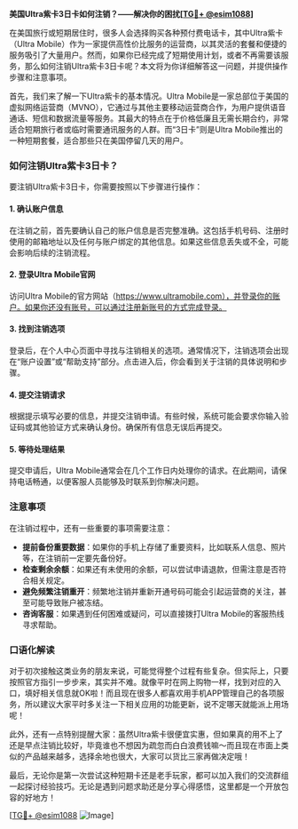 **美国Ultra紫卡3日卡如何注销？——解决你的困扰[[TG💪+ @esim1088](https://t.me/s/esim1088)]**

在美国旅行或短期居住时，很多人会选择购买各种预付费电话卡，其中Ultra紫卡（Ultra Mobile）作为一家提供高性价比服务的运营商，以其灵活的套餐和便捷的服务吸引了大量用户。然而，如果你已经完成了短期使用计划，或者不再需要该服务，那么如何注销Ultra紫卡3日卡呢？本文将为你详细解答这一问题，并提供操作步骤和注意事项。

首先，我们来了解一下Ultra紫卡的基本情况。Ultra Mobile是一家总部位于美国的虚拟网络运营商（MVNO），它通过与其他主要移动运营商合作，为用户提供语音通话、短信和数据流量等服务。其最大的特点在于价格低廉且无需长期合约，非常适合短期旅行者或临时需要通讯服务的人群。而“3日卡”则是Ultra Mobile推出的一种短期套餐，适合那些只在美国停留几天的用户。

### 如何注销Ultra紫卡3日卡？

要注销Ultra紫卡3日卡，你需要按照以下步骤进行操作：

#### 1. 确认账户信息
在注销之前，首先要确认自己的账户信息是否完整准确。这包括手机号码、注册时使用的邮箱地址以及任何与账户绑定的其他信息。如果这些信息丢失或不全，可能会影响后续的注销流程。

#### 2. 登录Ultra Mobile官网
访问Ultra Mobile的官方网站（https://www.ultramobile.com），并登录你的账户。如果你还没有账号，可以通过注册新账号的方式完成登录。

#### 3. 找到注销选项
登录后，在个人中心页面中寻找与注销相关的选项。通常情况下，注销选项会出现在“账户设置”或“帮助支持”部分。点击进入后，你会看到关于注销的具体说明和步骤。

#### 4. 提交注销请求
根据提示填写必要的信息，并提交注销申请。有些时候，系统可能会要求你输入验证码或其他验证方式来确认身份。确保所有信息无误后再提交。

#### 5. 等待处理结果
提交申请后，Ultra Mobile通常会在几个工作日内处理你的请求。在此期间，请保持电话畅通，以便客服人员能够及时联系到你解决问题。

### 注意事项

在注销过程中，还有一些重要的事项需要注意：

- **提前备份重要数据**：如果你的手机上存储了重要资料，比如联系人信息、照片等，在注销前一定要先备份好。
- **检查剩余余额**：如果还有未使用的余额，可以尝试申请退款，但需注意是否符合相关规定。
- **避免频繁注销重开**：频繁地注销并重新开通号码可能会引起运营商的关注，甚至可能导致账户被冻结。
- **咨询客服**：如果遇到任何困难或疑问，可以直接拨打Ultra Mobile的客服热线寻求帮助。

### 口语化解读

对于初次接触这类业务的朋友来说，可能觉得整个过程有些复杂。但实际上，只要按照官方指引一步步来，其实并不难。就像平时在网上购物一样，找到对应的入口，填好相关信息就OK啦！而且现在很多人都喜欢用手机APP管理自己的各项服务，所以建议大家平时多关注一下相关应用的功能更新，说不定哪天就能派上用场呢！

此外，还有一点特别提醒大家：虽然Ultra紫卡很便宜实惠，但如果真的用不上了还是早点注销比较好，毕竟谁也不想因为疏忽而白白浪费钱嘛～而且现在市面上类似的产品越来越多，选择余地也很大，大家可以货比三家再做决定哦！

最后，无论你是第一次尝试这种短期卡还是老手玩家，都可以加入我们的交流群组一起探讨经验技巧。无论是遇到问题求助还是分享心得感悟，这里都是一个开放包容的好地方！

[[TG💪+ @esim1088](https://t.me/s/esim1088) ![Image](https://i.postimg.cc/4NQfJmqS/Snipaste-2025-05-13-00-14-12.png)]